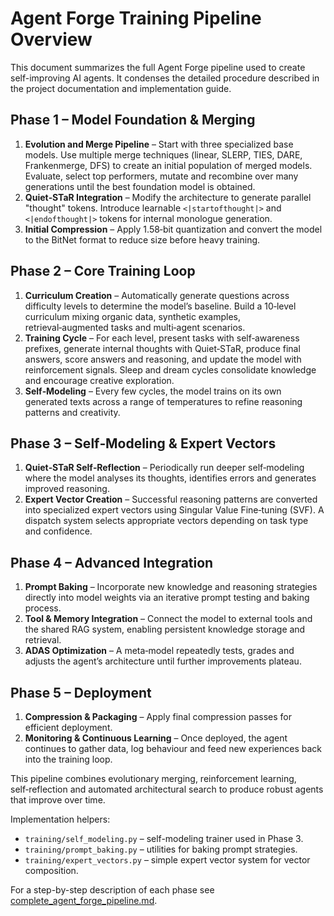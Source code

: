# Agent Forge Training Pipeline Overview

This document summarizes the full Agent Forge pipeline used to create self-improving AI agents. It condenses the detailed procedure described in the project documentation and implementation guide.

## Phase 1 – Model Foundation & Merging
1. **Evolution and Merge Pipeline** – Start with three specialized base models. Use multiple merge techniques (linear, SLERP, TIES, DARE, Frankenmerge, DFS) to create an initial population of merged models. Evaluate, select top performers, mutate and recombine over many generations until the best foundation model is obtained.
2. **Quiet‑STaR Integration** – Modify the architecture to generate parallel "thought" tokens. Introduce learnable `<|startofthought|>` and `<|endofthought|>` tokens for internal monologue generation.
3. **Initial Compression** – Apply 1.58‑bit quantization and convert the model to the BitNet format to reduce size before heavy training.

## Phase 2 – Core Training Loop
1. **Curriculum Creation** – Automatically generate questions across difficulty levels to determine the model’s baseline. Build a 10‑level curriculum mixing organic data, synthetic examples, retrieval‑augmented tasks and multi‑agent scenarios.
2. **Training Cycle** – For each level, present tasks with self‑awareness prefixes, generate internal thoughts with Quiet‑STaR, produce final answers, score answers and reasoning, and update the model with reinforcement signals. Sleep and dream cycles consolidate knowledge and encourage creative exploration.
3. **Self‑Modeling** – Every few cycles, the model trains on its own generated texts across a range of temperatures to refine reasoning patterns and creativity.

## Phase 3 – Self‑Modeling & Expert Vectors
1. **Quiet‑STaR Self‑Reflection** – Periodically run deeper self‑modeling where the model analyses its thoughts, identifies errors and generates improved reasoning.
2. **Expert Vector Creation** – Successful reasoning patterns are converted into specialized expert vectors using Singular Value Fine‑tuning (SVF). A dispatch system selects appropriate vectors depending on task type and confidence.

## Phase 4 – Advanced Integration
1. **Prompt Baking** – Incorporate new knowledge and reasoning strategies directly into model weights via an iterative prompt testing and baking process.
2. **Tool & Memory Integration** – Connect the model to external tools and the shared RAG system, enabling persistent knowledge storage and retrieval.
3. **ADAS Optimization** – A meta‑model repeatedly tests, grades and adjusts the agent’s architecture until further improvements plateau.

## Phase 5 – Deployment
1. **Compression & Packaging** – Apply final compression passes for efficient deployment.
2. **Monitoring & Continuous Learning** – Once deployed, the agent continues to gather data, log behaviour and feed new experiences back into the training loop.

This pipeline combines evolutionary merging, reinforcement learning, self‑reflection and automated architectural search to produce robust agents that improve over time.

Implementation helpers:
- `training/self_modeling.py` – self-modeling trainer used in Phase 3.
- `training/prompt_baking.py` – utilities for baking prompt strategies.
- `training/expert_vectors.py` – simple expert vector system for vector composition.

For a step-by-step description of each phase see [complete_agent_forge_pipeline.md](complete_agent_forge_pipeline.md).
